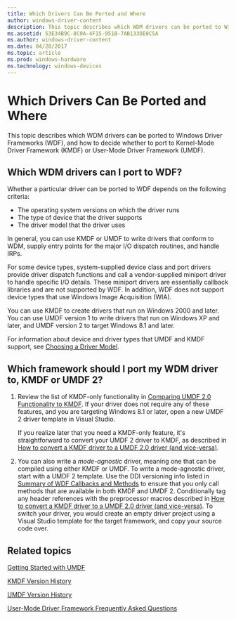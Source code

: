 ```yaml
---
title: Which Drivers Can Be Ported and Where
author: windows-driver-content
description: This topic describes which WDM drivers can be ported to Windows Driver Frameworks (WDF), and how to decide whether to port to Kernel-Mode Driver Framework (KMDF) or User-Mode Driver Framework (UMDF).
ms.assetid: 53E34B9C-8C0A-4F15-951B-7AB133DE0C5A
ms.author: windows-driver-content
ms.date: 04/20/2017
ms.topic: article
ms.prod: windows-hardware
ms.technology: windows-devices
---
```


# Which Drivers Can Be Ported and Where


This topic describes which WDM drivers can be ported to Windows Driver Frameworks (WDF), and how to decide whether to port to Kernel-Mode Driver Framework (KMDF) or User-Mode Driver Framework (UMDF).

## Which WDM drivers can I port to WDF?


Whether a particular driver can be ported to WDF depends on the following criteria:

-   The operating system versions on which the driver runs
-   The type of device that the driver supports
-   The driver model that the driver uses

In general, you can use KMDF or UMDF to write drivers that conform to WDM, supply entry points for the major I/O dispatch routines, and handle IRPs.

For some device types, system-supplied device class and port drivers provide driver dispatch functions and call a vendor-supplied miniport driver to handle specific I/O details. These miniport drivers are essentially callback libraries and are not supported by WDF. In addition, WDF does not support device types that use Windows Image Acquisition (WIA).

You can use KMDF to create drivers that run on Windows 2000 and later. You can use UMDF version 1 to write drivers that run on Windows XP and later, and UMDF version 2 to target Windows 8.1 and later.

For information about device and driver types that UMDF and KMDF support, see [Choosing a Driver Model](https://msdn.microsoft.com/library/windows/hardware/ff554652).

## Which framework should I port my WDM driver to, KMDF or UMDF 2?


1.  Review the list of KMDF-only functionality in [Comparing UMDF 2.0 Functionality to KMDF](comparing-umdf-2-0-functionality-to-kmdf.md). If your driver does not require any of these features, and you are targeting Windows 8.1 or later, open a new UMDF 2 driver template in Visual Studio.

    If you realize later that you need a KMDF-only feature, it's straightforward to convert your UMDF 2 driver to KMDF, as described in [How to convert a KMDF driver to a UMDF 2.0 driver (and vice-versa)](how-to-generate-a-umdf-driver-from-a-kmdf-driver.md).

2.  You can also write a *mode-agnostic* driver, meaning one that can be compiled using either KMDF or UMDF. To write a mode-agnostic driver, start with a UMDF 2 template. Use the DDI versioning info listed in [Summary of WDF Callbacks and Methods](https://msdn.microsoft.com/library/windows/hardware/dn265591) to ensure that you only call methods that are available in both KMDF and UMDF 2. Conditionally tag any header references with the preprocessor macros described in [How to convert a KMDF driver to a UMDF 2.0 driver (and vice-versa)](how-to-generate-a-umdf-driver-from-a-kmdf-driver.md). To switch your driver, you would create an empty driver project using a Visual Studio template for the target framework, and copy your source code over.

## Related topics


[Getting Started with UMDF](https://msdn.microsoft.com/library/windows/hardware/dn384105)

[KMDF Version History](kmdf-version-history.md)

[UMDF Version History](umdf-version-history.md)

[User-Mode Driver Framework Frequently Asked Questions](user-mode-driver-framework-frequently-asked-questions.md)

 

 






